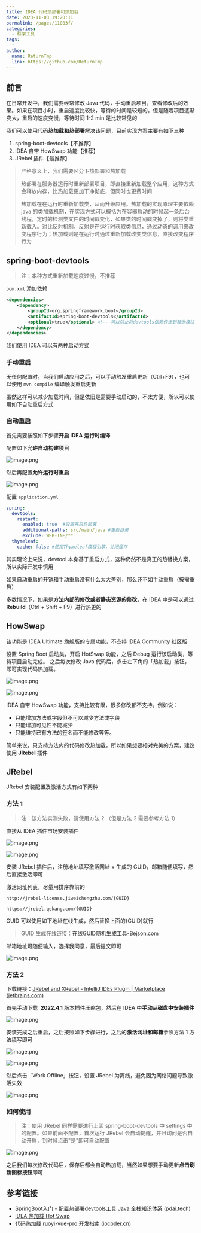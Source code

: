 ```yaml
---
title: IDEA 代码热部署和热加载
date: 2023-11-03 19:20:11
permalink: /pages/11083f/
categories:
  - 框架工具
tags:
  - 
author: 
  name: ReturnTmp
  link: https://github.com/ReturnTmp
---
```




## 前言

在日常开发中，我们需要经常修改 Java 代码，手动重启项目，查看修改后的效果。如果在项目小时，重启速度比较快，等待的时间是较短的。但是随着项目逐渐变大，重启的速度变慢，等待时间 1-2 min 是比较常见的

我们可以使用代码**热加载和热部署**解决该问题，目前实现方案主要有如下三种

1. spring-boot-devtools【不推荐】
2. IDEA 自带 HowSwap 功能【推荐】
3. JRebel 插件【最推荐】


> 严格意义上，我们需要区分下热部署和热加载
> 
> 热部署在服务器运行时重新部署项目，即直接重新加载整个应用，这种方式会释放内存，比热加载更加干净彻底，但同时也更费时间
> 
> 热加载在在运行时重新加载类，从而升级应用。热加载的实现原理主要依赖 java 的类加载机制，在实现方式可以概括为在容器启动的时候起一条后台线程，定时的检测类文件的时间戳变化，如果类的时间戳变掉了，则将类重新载入。对比反射机制，反射是在运行时获取类信息，通过动态的调用来改变程序行为；热加载则是在运行时通过重新加载改变类信息，直接改变程序行为


## spring-boot-devtools

> 注：本种方式重新加载速度过慢，不推荐

`pom.xml` 添加依赖

```xml
<dependencies>
    <dependency>
        <groupId>org.springframework.boot</groupId>
        <artifactId>spring-boot-devtools</artifactId>
        <optional>true</optional> <!-- 可以防止将devtools依赖传递到其他模块中 -->
    </dependency>
</dependencies>
```

我们使用 IDEA 可以有两种启动方式

### 手动重启

无任何配置时，当我们启动应用之后，可以手动触发重启更新（Ctrl+F9），也可以使用 `mvn compile` 编译触发重启更新

虽然这样可以减少加载时间，但是依旧是需要手动启动的，不太方便，所以可以使用如下自动重启方式

### 自动重启

首先需要按照如下步骤**开启  IDEA 运行时编译**

配置如下**允许自动构建项目**

![image.png](https://cdn.jsdelivr.net/gh/Returntmp/blog-image@main/blog/202311150917088.png)

然后再配置**允许运行时重启**

![image.png](https://cdn.jsdelivr.net/gh/Returntmp/blog-image@main/blog/202311150919684.png)


配置 `application.yml`

```yml
spring:
  devtools:
    restart:
      enabled: true  #设置开启热部署
      additional-paths: src/main/java #重启目录
      exclude: WEB-INF/**
  thymeleaf:
    cache: false #使用Thymeleaf模板引擎，关闭缓存
```


其实理论上来说，devtool 本身基于重启方式，这种仍然不是真正的热替换方案，所以实际开发中慎用

如果自动重启的开销和手动重启没有什么太大差别，那么还不如手动重启（按需重启）

多数情况下，如果是**方法内部的修改或者静态资源的修改**，在 IDEA 中是可以通过 **Rebuild**（Ctrl + Shift + F9）进行热更的

## HowSwap

该功能是 IDEA Ultimate 旗舰版的专属功能，不支持 IDEA Community 社区版

设置 Spring Boot 启动类，开启 HotSwap 功能，之后 Debug 运行该启动类，等待项目启动完成。
之后每次修改 Java 代码后，点击左下角的「热加载」按钮，即可实现代码热加载。

![image.png](https://cdn.jsdelivr.net/gh/Returntmp/blog-image@main/blog/202311150936036.png)

![image.png](https://cdn.jsdelivr.net/gh/Returntmp/blog-image@main/blog/202311150937184.png)




IDEA 自带 HowSwap 功能，支持比较有限，很多修改都不支持。例如说：

- 只能增加方法或字段但不可以减少方法或字段
- 只能增加可见性不能减少
- 只能维持已有方法的签名而不能修改等等。

简单来说，只支持方法内的代码修改热加载，所以如果想要相对完美的方案，建议使用 **JRebel** 插件

## JRebel

JRebel 安装配置及激活方式有如下两种



### 方法 1

> 注：该方法实测失败，请使用方法 2 （但是方法 2 需要参考方法 1） 

直接从 IDEA 插件市场安装插件

![image.png](https://cdn.jsdelivr.net/gh/Returntmp/blog-image@main/blog/202311150949711.png)



![image.png](https://cdn.jsdelivr.net/gh/Returntmp/blog-image@main/blog/202311151011405.png)


安装 JRebel 插件后，注册地址填写激活网址 + 生成的 GUID，邮箱随便填写，然后直接激活即可

激活网址列表，尽量用排序靠前的

`http://jrebel-license.jiweichengzhu.com/{GUID}`

`https://jrebel.qekang.com/{GUID}`

GUID 可以使用如下地址在线生成，然后替换上面的{GUID}就行

> GUID 生成在线链接：[在线GUID随机生成工具-Bejson.com](https://www.bejson.com/encrypt/gen_guid/)

邮箱地址可随便输入，选择我同意，最后提交即可

![image.png](https://cdn.jsdelivr.net/gh/Returntmp/blog-image@main/blog/202311151012652.png)



### 方法 2

下载链接：[JRebel and XRebel - IntelliJ IDEs Plugin | Marketplace (jetbrains.com)](https://plugins.jetbrains.com/plugin/4441-jrebel-and-xrebel/versions)

首先手动下载  **2022.4.1** 版本插件压缩包，然后在 IDEA 中**手动从磁盘中安装插件**

![image.png](https://cdn.jsdelivr.net/gh/Returntmp/blog-image@main/blog/202311151018855.png)

安装完成之后重启，之后按照如下步骤进行，之后的**激活网址和邮箱**参照方法 1 方法填写即可

![image.png](https://cdn.jsdelivr.net/gh/Returntmp/blog-image@main/blog/202311151021217.png)

![image.png](https://cdn.jsdelivr.net/gh/Returntmp/blog-image@main/blog/202311151023168.png)


然后点击「Work Offline」按钮，设置 JRebel 为离线，避免因为网络问题导致激活失效

![image.png](https://cdn.jsdelivr.net/gh/Returntmp/blog-image@main/blog/202311151024386.png)




### 如何使用

> 注：使用 JRebel 同样需要进行上面 spring-boot-devtools 中 settings 中的配置。如果前面不配置，首次运行 JRebel 会自动提醒，并且询问是否自动开启，到时候点击"是"即可自动配置

![image.png](https://cdn.jsdelivr.net/gh/Returntmp/blog-image@main/blog/202311151029363.png)

之后我们每次修改代码后，保存后都会自动热加载，当然如果想要手动更新**点击刷新图标按钮**即可




## 参考链接

- [SpringBoot入门 - 配置热部署devtools工具 Java 全栈知识体系 (pdai.tech)](https://pdai.tech/md/spring/springboot/springboot-x-hello-devtool.html)
- [IDEA 热加载 Hot Swap](https://blog.csdn.net/DreamStar2560/article/details/106311520)
- [代码热加载 ruoyi-vue-pro 开发指南 (iocoder.cn)](https://doc.iocoder.cn/dev-hot-swap/)

